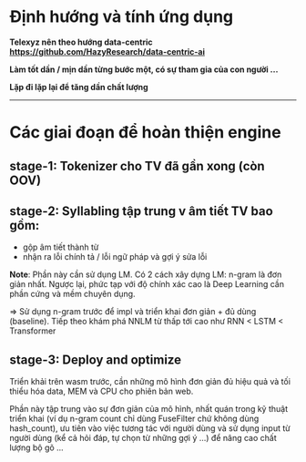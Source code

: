 # Định hướng và tính ứng dụng

**Telexyz nên theo hướng data-centric https://github.com/HazyResearch/data-centric-ai**

**Làm tốt dần / mịn dần từng bước một, có sự tham gia của con người ...**

**Lặp đi lặp lại để tăng dần chất lượng**

- - -

# Các giai đoạn để hoàn thiện engine

## stage-1: Tokenizer cho TV đã gần xong (còn OOV)

## stage-2: Syllabling tập trung v âm tiết TV bao gồm: 

* gộp âm tiết thành từ
* nhận ra lỗi chính tả / lỗi ngữ pháp và gợi ý sửa lỗi

__Note__: Phần này cần sử dụng LM. Có 2 cách xây dựng LM: n-gram là đơn giản nhất. Ngược lại, phức tạp với độ chính xác cao là Deep Learning cần phần cứng và mềm chuyên dụng.

=> Sử dụng n-gram trước để impl và triển khai đơn giản + đủ dùng (baseline). Tiếp theo khám phá NNLM từ thấp tới cao như RNN < LSTM < Transformer 

## stage-3: Deploy and optimize

Triển khải trên wasm trước, cần những mô hình đơn giản đủ hiệu quả và tối thiểu hóa data, MEM và CPU cho phiên bản web.

Phần này tập trung vào sự đơn giản của mô hình, nhất quán trong kỹ thuật triển khai (ví dụ n-gram count chỉ dùng FuseFilter chứ không dùng hash_count), ưu tiên vào việc tương tác với người dùng và sử dụng input từ người dùng (kể cả hỏi đáp, tự chọn từ những gợi ý ...) để nâng cao chất lượng bộ gõ ...

